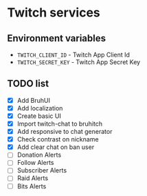 # Twitch services

## Environment variables

- `TWITCH_CLIENT_ID` - Twitch App Client Id
- `TWITCH_SECRET_KEY` - Twitch App Secret Key

## TODO list

- [x] Add BruhUI
- [x] Add localization
- [x] Create basic UI
- [x] Import twitch-chat to bruhitch
- [x] Add responsive to chat generator
- [x] Check contrast on nickname
- [x] Add clear chat on ban user
- [ ] Donation Alerts
- [ ] Follow Alerts
- [ ] Subscriber Alerts
- [ ] Raid Alerts
- [ ] Bits Alerts
